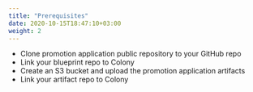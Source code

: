 ```yaml
---
title: "Prerequisites"
date: 2020-10-15T18:47:10+03:00
weight: 2
---
```


* Clone promotion application public repository to your GitHub repo
* Link your blueprint repo to Colony
* Create an S3 bucket and upload the promotion application artifacts
* Link your artifact repo to Colony
